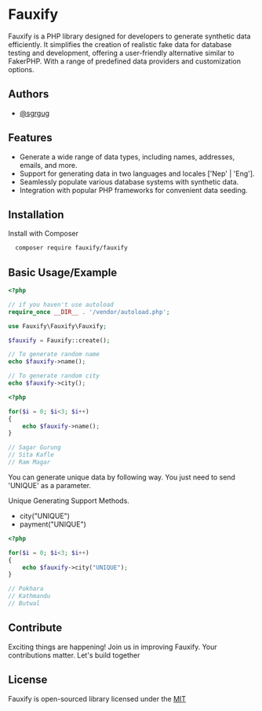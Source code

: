 
# Fauxify

Fauxify is a PHP library designed for developers to generate synthetic data efficiently. It simplifies the creation of realistic fake data for database testing and development, offering a user-friendly alternative similar to FakerPHP. With a range of predefined data providers and customization options.


## Authors

- [@sgrgug](https://www.github.com/sgrgug)


## Features

- Generate a wide range of data types, including names, addresses, emails, and more.
- Support for generating data in two languages and locales ['Nep' | 'Eng'].
- Seamlessly populate various database systems with synthetic data.
- Integration with popular PHP frameworks for convenient data seeding.


## Installation

Install with Composer

```bash
  composer require fauxify/fauxify
```
    
## Basic Usage/Example

```php
<?php

// if you haven't use autoload
require_once __DIR__ . '/vendor/autoload.php';

use Fauxify\Fauxify\Fauxify;

$fauxify = Fauxify::create();

// To generate random name
echo $fauxify->name();

// To generate random city
echo $fauxify->city();
```

```php
<?php

for($i = 0; $i<3; $i++)
{
    echo $fauxify->name();
}

// Sagar Gurung
// Sita Kafle
// Ram Magar

```
You can generate unique data by following way. You just need to send 'UNIQUE' as a parameter. 

Unique Generating Support Methods.
- city("UNIQUE")
- payment("UNIQUE")

```php
<?php

for($i = 0; $i<3; $i++)
{
    echo $fauxify->city("UNIQUE");
}

// Pokhara
// Kathmandu
// Butwal

```

## Contribute
Exciting things are happening! Join us in improving Fauxify. Your contributions matter. Let's build together
## License
Fauxify is open-sourced library licensed under the [MIT](https://github.com/sgrgug/fauxify/blob/master/LICENSE) 
